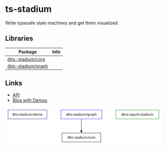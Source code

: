 # ts-stadium

Write typesafe state machines and get them visualized.

## Libraries

| Package                                                                            | Info |
| ---------------------------------------------------------------------------------- | ---- |
| [@ts-stadium/core](https://github.com/no-day/ts-stadium/tree/main/packages/core)   |      |
| [@ts-stadium/graph](https://github.com/no-day/ts-stadium/tree/main/packages/graph) |      |

## Links

- [API](https://no-day.github.io/ts-stadium/docs)
- [Blog with Demos](https://no-day.github.io/ts-stadium/demo/latest)

<img src="dep-graph.svg"/>
